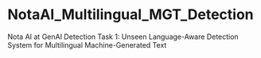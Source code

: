 # NotaAI_Multilingual_MGT_Detection
Nota AI at GenAI Detection Task 1: Unseen Language-Aware Detection System for Multilingual Machine-Generated Text
